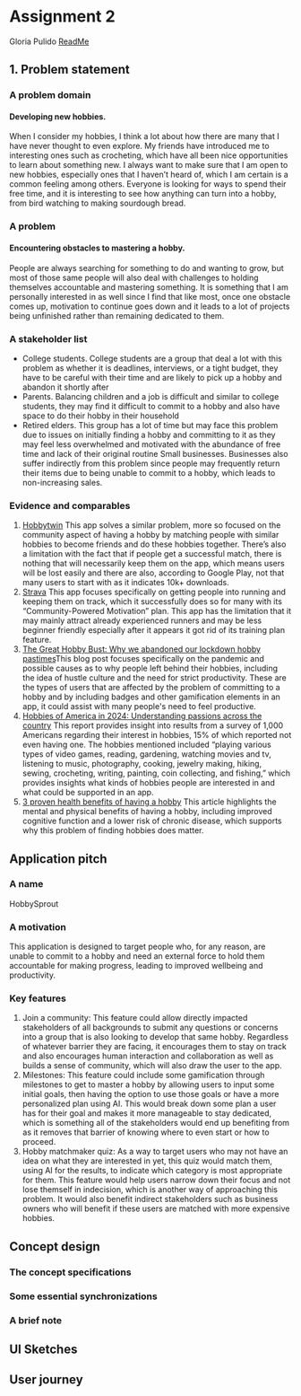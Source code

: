# Assignment 2
Gloria Pulido
[ReadMe](../README.md)

## 1. Problem statement
### A problem domain

#### Developing new hobbies.
When I consider my hobbies, I think a lot about how there are many that I have never thought to even explore. My friends have introduced me to interesting ones such as crocheting, which have all been nice opportunities to learn about something new. I always want to make sure that I am open to new hobbies, especially ones that I haven’t heard of, which I am certain is a common feeling among others. Everyone is looking for ways to spend their free time, and it is interesting to see how anything can turn into a hobby, from bird watching to making sourdough bread. 

### A problem

#### Encountering obstacles to mastering a hobby.
People are always searching for something to do and wanting to grow, but most of those same people will also deal with challenges to holding themselves accountable and mastering something. It is something that I am personally interested in as well since I find that like most, once one obstacle comes up, motivation to continue goes down and it leads to a lot of projects being unfinished rather than remaining dedicated to them. 

### A stakeholder list

- College students. College students are a group that deal a lot with this problem as whether it is deadlines, interviews, or a tight budget, they have to be careful with their time and are likely to pick up a hobby and abandon it shortly after
- Parents. Balancing children and a job is difficult and similar to college students, they may find it difficult to commit to a hobby and also have space to do their hobby in their household
- Retired elders. This group has a lot of time but may face this problem due to issues on initially finding a hobby and committing to it as they may feel less overwhelmed and motivated with the abundance of free time and lack of their original routine
Small businesses. Businesses also suffer indirectly from this problem since people may frequently return their items due to being unable to commit to a hobby, which leads to non-increasing sales.
### Evidence and comparables

1. [Hobbytwin](https://hobbytwin.com/) This app solves a similar problem, more so focused on the community aspect of having a hobby by matching people with similar hobbies to become friends and do these hobbies together. There’s also a limitation with the fact that if people get a successful match, there is nothing that will necessarily keep them on the app, which means users will be lost easily and there are also, according to Google Play, not that many users to start with as it indicates 10k+ downloads.
2. [Strava](https://www.strava.com/) This app focuses specifically on getting people into running and keeping them on track, which it successfully does so for many with its “Community-Powered Motivation” plan. This app has the limitation that it may mainly attract already experienced runners and may be less beginner friendly especially after it appears it got rid of its training plan feature.
3. [The Great Hobby Bust: Why we abandoned our lockdown hobby pastimes](https://medium.com/laneway-dispatch/the-great-hobby-bust-why-we-abandoned-our-lockdown-hobby-pastimes-bbbc8bb4aaae)This blog post focuses specifically on the pandemic and possible causes as to why people left behind their hobbies, including the idea of hustle culture and the need for strict productivity. These are the types of users that are affected by the problem of committing to a hobby and by including badges and other gamification elements in an app, it could assist with many people's need to feel productive.
4. [Hobbies of America in 2024: Understanding passions across the country](https://aytm.com/post/hobbies-survey) This report provides insight into results from a survey of 1,000 Americans regarding their interest in hobbies, 15% of which reported not even having one. The hobbies mentioned included “playing various types of video games, reading, gardening, watching movies and tv, listening to music, photography, cooking, jewelry making, hiking, sewing, crocheting, writing, painting, coin collecting, and fishing,” which provides insights what kinds of hobbies people are interested in and what could be supported in an app.
5. [3 proven health benefits of having a hobby](https://www.uclahealth.org/news/article/3-proven-health-benefits-having-hobby)  This article highlights the mental and physical benefits of having a hobby, including improved cognitive function and a lower risk of chronic disease, which supports why this problem of finding hobbies does matter.


## Application pitch
### A name

HobbySprout
### A motivation
This application is designed to target people who, for any reason, are unable to commit to a hobby and need an external force to hold them accountable for making progress, leading to improved wellbeing and productivity. 
### Key features
1. Join a community: This feature could allow directly impacted stakeholders of all backgrounds to submit any questions or concerns into a group that is also looking to develop that same hobby. Regardless of whatever barrier they are facing, it encourages them to stay on track and also encourages human interaction and collaboration as well as builds a sense of community, which will also draw the user to the app.
2. Milestones: This feature could include some gamification through milestones to get to master a hobby by allowing users to input some initial goals, then having the option to use those goals or have a more personalized plan using AI. This would break down some plan a user has for their goal and makes it more manageable to stay dedicated, which is something all of the stakeholders would end up benefiting from as it removes that barrier of knowing where to even start or how to proceed. 
3. Hobby matchmaker quiz: As a way to target users who may not have an idea on what they are interested in yet, this quiz would match them, using AI for the results, to indicate which category is most appropriate for them. This feature would help users narrow down their focus and not lose themself in indecision, which is another way of approaching this problem. It would also benefit indirect stakeholders such as business owners who will benefit if these users are matched with more expensive hobbies. 

## Concept design
### The concept specifications
### Some essential synchronizations
### A brief note

## UI Sketches

## User journey
